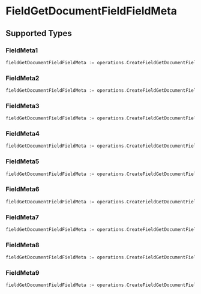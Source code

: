 # FieldGetDocumentFieldFieldMeta


## Supported Types

### FieldMeta1

```go
fieldGetDocumentFieldFieldMeta := operations.CreateFieldGetDocumentFieldFieldMetaFieldMeta1(operations.FieldMeta1{/* values here */})
```

### FieldMeta2

```go
fieldGetDocumentFieldFieldMeta := operations.CreateFieldGetDocumentFieldFieldMetaFieldMeta2(operations.FieldMeta2{/* values here */})
```

### FieldMeta3

```go
fieldGetDocumentFieldFieldMeta := operations.CreateFieldGetDocumentFieldFieldMetaFieldMeta3(operations.FieldMeta3{/* values here */})
```

### FieldMeta4

```go
fieldGetDocumentFieldFieldMeta := operations.CreateFieldGetDocumentFieldFieldMetaFieldMeta4(operations.FieldMeta4{/* values here */})
```

### FieldMeta5

```go
fieldGetDocumentFieldFieldMeta := operations.CreateFieldGetDocumentFieldFieldMetaFieldMeta5(operations.FieldMeta5{/* values here */})
```

### FieldMeta6

```go
fieldGetDocumentFieldFieldMeta := operations.CreateFieldGetDocumentFieldFieldMetaFieldMeta6(operations.FieldMeta6{/* values here */})
```

### FieldMeta7

```go
fieldGetDocumentFieldFieldMeta := operations.CreateFieldGetDocumentFieldFieldMetaFieldMeta7(operations.FieldMeta7{/* values here */})
```

### FieldMeta8

```go
fieldGetDocumentFieldFieldMeta := operations.CreateFieldGetDocumentFieldFieldMetaFieldMeta8(operations.FieldMeta8{/* values here */})
```

### FieldMeta9

```go
fieldGetDocumentFieldFieldMeta := operations.CreateFieldGetDocumentFieldFieldMetaFieldMeta9(operations.FieldMeta9{/* values here */})
```


